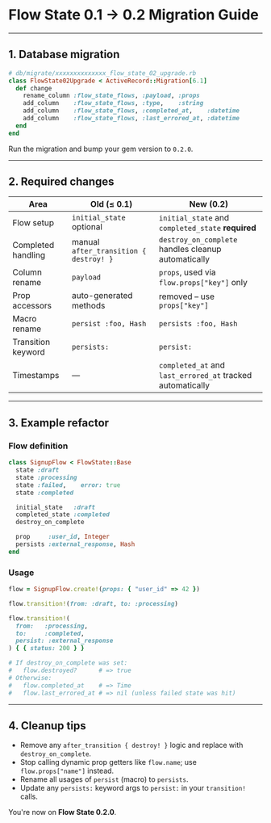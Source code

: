 # Flow State 0.1 → 0.2 Migration Guide

---

## 1. Database migration

```ruby
# db/migrate/xxxxxxxxxxxxxx_flow_state_02_upgrade.rb
class FlowState02Upgrade < ActiveRecord::Migration[6.1]
  def change
    rename_column :flow_state_flows, :payload, :props
    add_column    :flow_state_flows, :type,    :string
    add_column    :flow_state_flows, :completed_at,    :datetime
    add_column    :flow_state_flows, :last_errored_at, :datetime
  end
end

```

Run the migration and bump your gem version to `0.2.0`.

---

## 2. Required changes

| Area               | Old (≤ 0.1)                            | New (0.2)                                                  |
| ------------------ | -------------------------------------- | ---------------------------------------------------------- |
| Flow setup         | `initial_state` optional               | `initial_state` and `completed_state` **required**         |
| Completed handling | manual `after_transition { destroy! }` | `destroy_on_complete` handles cleanup automatically        |
| Column rename      | `payload`                              | `props`, used via `flow.props["key"]` only                 |
| Prop accessors     | auto-generated methods                 | removed – use `props["key"]`                               |
| Macro rename       | `persist :foo, Hash`                   | `persists :foo, Hash`                                      |
| Transition keyword | `persists:`                            | `persist:`                                                 |
| Timestamps         | —                                      | `completed_at` and `last_errored_at` tracked automatically |

---

## 3. Example refactor

### Flow definition

```ruby
class SignupFlow < FlowState::Base
  state :draft
  state :processing
  state :failed,    error: true
  state :completed

  initial_state   :draft
  completed_state :completed
  destroy_on_complete

  prop     :user_id, Integer
  persists :external_response, Hash
end
```

### Usage

```ruby
flow = SignupFlow.create!(props: { "user_id" => 42 })

flow.transition!(from: :draft, to: :processing)

flow.transition!(
  from:   :processing,
  to:     :completed,
  persist: :external_response
) { { status: 200 } }

# If destroy_on_complete was set:
#   flow.destroyed?      # => true
# Otherwise:
#   flow.completed_at    # => Time
#   flow.last_errored_at # => nil (unless failed state was hit)
```

---

## 4. Cleanup tips

- Remove any `after_transition { destroy! }` logic and replace with `destroy_on_complete`.
- Stop calling dynamic prop getters like `flow.name`; use `flow.props["name"]` instead.
- Rename all usages of `persist` (macro) to `persists`.
- Update any `persists:` keyword args to `persist:` in your `transition!` calls.

You're now on **Flow State 0.2.0**.
